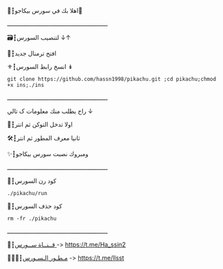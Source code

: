 📮┇اهلا بك في سورس بيكاجو🍃

ـــــــــــــــــــــــــــــــــــــــــــــــــــــــــ

🗃┇لتنصيب السورس ↓↑

💭┇افتح ترمنال جديد 

⚜┇انسخ رابط  السورس  ↡

`git clone https://github.com/hassn1998/pikachu.git ;cd pikachu;chmod +x ins;./ins`

ـــــــــــــــــــــــــــــــــــــــــــــــــــــــــ

راح يطلب منك معلومات ک تالي ↓

📮┇اولا تدخل التوكن ثم انتر

🛠┇ثانيا معرف المطور ثم انتر 

✨┇ومبروك نصبت سورس بيكاجو

ـــــــــــــــــــــــــــــــــــــــــــــــــــــــــ

💭┇كود رن السورس 

`./pikachu/run`

💭┇كود حذف السورس 

`rm -fr ./pikachu`

ـــــــــــــــــــــــــــــــــــــــــــــــــــــــــ

📡┇[قــنــاة ســورس ](https://t.me/Ha_ssin2) -> https://t.me/Ha_ssin2 

👨🏻‍✈️┇[مـطـور الـسـورس](https://t.me/Ha_ssin) -> https://t.me/llsst

  
